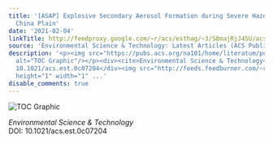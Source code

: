 ```yaml
---
title: '[ASAP] Explosive Secondary Aerosol Formation during Severe Haze in the North
  China Plain'
date: '2021-02-04'
linkTitle: http://feedproxy.google.com/~r/acs/esthag/~3/S8majRjJ4SU/acs.est.0c07204
source: 'Environmental Science & Technology: Latest Articles (ACS Publications)'
description: '<p><img src="https://pubs.acs.org/na101/home/literatum/publisher/achs/journals/content/esthag/0/esthag.ahead-of-print/acs.est.0c07204/20210204/images/medium/es0c07204_0009.gif"
  alt="TOC Graphic"/></p><div><cite>Environmental Science & Technology</cite></div><div>DOI:
  10.1021/acs.est.0c07204</div><img src="http://feeds.feedburner.com/~r/acs/esthag/~4/S8majRjJ4SU"
  height="1" width="1" ...'
disable_comments: true
---
```

<p><img src="https://pubs.acs.org/na101/home/literatum/publisher/achs/journals/content/esthag/0/esthag.ahead-of-print/acs.est.0c07204/20210204/images/medium/es0c07204_0009.gif" alt="TOC Graphic"/></p><div><cite>Environmental Science & Technology</cite></div><div>DOI: 10.1021/acs.est.0c07204</div><img src="http://feeds.feedburner.com/~r/acs/esthag/~4/S8majRjJ4SU" height="1" width="1" ...